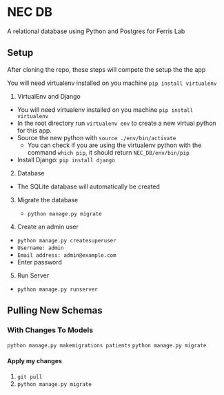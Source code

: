 # NEC DB
A relational database using Python and Postgres for Ferris Lab

## Setup
After cloning the repo, these steps will compete the setup the the app

You will need virtualenv installed on you machine `pip install virtualenv`

1. VirtualEnv and Django
  * You will need virtualenv installed on you machine `pip install virtualenv`
  * In the root directory run `virtualenv env` to create a new virtual python for this app. 
  * Source the new python with `source ./env/bin/activate`
    * You can check if you are using the virtualenv python with the command `which pip`, it should return `NEC_DB/env/bin/pip`
  * Install Django: `pip install django`


2. Database
  * The SQLite database will automatically be created

3. Migrate the database
   * `python manage.py migrate`

4. Create an admin user
  * `python manage.py createsuperuser`
  * `Username: admin`
  * `Email address: admin@example.com`
  * Enter password

 5. Run Server
   * `python manage.py runserver`

## Pulling New Schemas
### With Changes To Models
`python manage.py makemigrations patients`
`python manage.py migrate`  

#### Apply my changes 
1. `git pull` 
2. `python manage.py migrate`